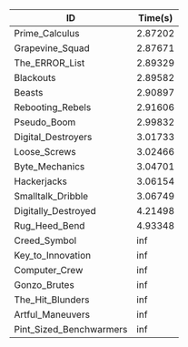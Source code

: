 |ID|Time(s)|
|-|-|
|Prime_Calculus|2.87202|
|Grapevine_Squad|2.87671|
|The_ERROR_List|2.89329|
|Blackouts|2.89582|
|Beasts|2.90897|
|Rebooting_Rebels|2.91606|
|Pseudo_Boom|2.99832|
|Digital_Destroyers|3.01733|
|Loose_Screws|3.02466|
|Byte_Mechanics|3.04701|
|Hackerjacks|3.06154|
|Smalltalk_Dribble|3.06749|
|Digitally_Destroyed|4.21498|
|Rug_Heed_Bend|4.93348|
|Creed_Symbol|inf|
|Key_to_Innovation|inf|
|Computer_Crew|inf|
|Gonzo_Brutes|inf|
|The_Hit_Blunders|inf|
|Artful_Maneuvers|inf|
|Pint_Sized_Benchwarmers|inf|
